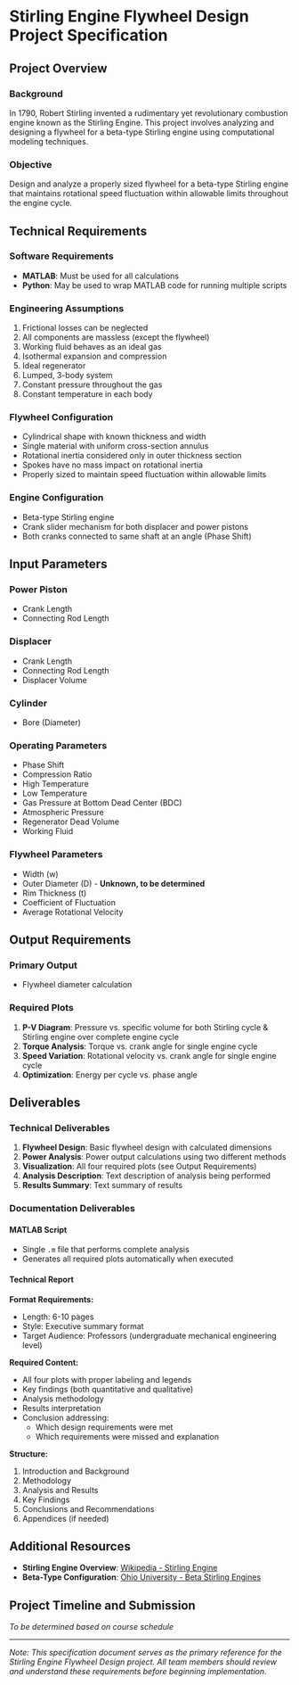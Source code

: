 # Stirling Engine Flywheel Design Project Specification

## Project Overview

### Background
In 1790, Robert Stirling invented a rudimentary yet revolutionary combustion engine known as the Stirling Engine. This project involves analyzing and designing a flywheel for a beta-type Stirling engine using computational modeling techniques.

### Objective
Design and analyze a properly sized flywheel for a beta-type Stirling engine that maintains rotational speed fluctuation within allowable limits throughout the engine cycle.

## Technical Requirements

### Software Requirements
- **MATLAB**: Must be used for all calculations
- **Python**: May be used to wrap MATLAB code for running multiple scripts

### Engineering Assumptions
1. Frictional losses can be neglected
2. All components are massless (except the flywheel)
3. Working fluid behaves as an ideal gas
4. Isothermal expansion and compression
5. Ideal regenerator
6. Lumped, 3-body system
7. Constant pressure throughout the gas
8. Constant temperature in each body

### Flywheel Configuration
- Cylindrical shape with known thickness and width
- Single material with uniform cross-section annulus
- Rotational inertia considered only in outer thickness section
- Spokes have no mass impact on rotational inertia
- Properly sized to maintain speed fluctuation within allowable limits

### Engine Configuration
- Beta-type Stirling engine
- Crank slider mechanism for both displacer and power pistons
- Both cranks connected to same shaft at an angle (Phase Shift)

## Input Parameters

### Power Piston
- Crank Length
- Connecting Rod Length

### Displacer
- Crank Length
- Connecting Rod Length
- Displacer Volume

### Cylinder
- Bore (Diameter)

### Operating Parameters
- Phase Shift
- Compression Ratio
- High Temperature
- Low Temperature
- Gas Pressure at Bottom Dead Center (BDC)
- Atmospheric Pressure
- Regenerator Dead Volume
- Working Fluid

### Flywheel Parameters
- Width (w)
- Outer Diameter (D) - **Unknown, to be determined**
- Rim Thickness (t)
- Coefficient of Fluctuation
- Average Rotational Velocity

## Output Requirements

### Primary Output
- Flywheel diameter calculation

### Required Plots
1. **P-V Diagram**: Pressure vs. specific volume for both Stirling cycle & Stirling engine over complete engine cycle
2. **Torque Analysis**: Torque vs. crank angle for single engine cycle
3. **Speed Variation**: Rotational velocity vs. crank angle for single engine cycle
4. **Optimization**: Energy per cycle vs. phase angle

## Deliverables

### Technical Deliverables
1. **Flywheel Design**: Basic flywheel design with calculated dimensions
2. **Power Analysis**: Power output calculations using two different methods
3. **Visualization**: All four required plots (see Output Requirements)
4. **Analysis Description**: Text description of analysis being performed
5. **Results Summary**: Text summary of results

### Documentation Deliverables

#### MATLAB Script
- Single `.m` file that performs complete analysis
- Generates all required plots automatically when executed

#### Technical Report
**Format Requirements:**
- Length: 6-10 pages
- Style: Executive summary format
- Target Audience: Professors (undergraduate mechanical engineering level)

**Required Content:**
- All four plots with proper labeling and legends
- Key findings (both quantitative and qualitative)
- Analysis methodology
- Results interpretation
- Conclusion addressing:
  - Which design requirements were met
  - Which requirements were missed and explanation

**Structure:**

1. Introduction and Background
2. Methodology
3. Analysis and Results
4. Key Findings
5. Conclusions and Recommendations
6. Appendices (if needed)

## Additional Resources

- **Stirling Engine Overview**: [Wikipedia - Stirling Engine](https://en.wikipedia.org/wiki/Stirling_engine)
- **Beta-Type Configuration**: [Ohio University - Beta Stirling Engines](https://people.ohio.edu/urieli/stirling/engines/beta.html)

## Project Timeline and Submission

*To be determined based on course schedule*

---

*Note: This specification document serves as the primary reference for the Stirling Engine Flywheel Design project. All team members should review and understand these requirements before beginning implementation.*